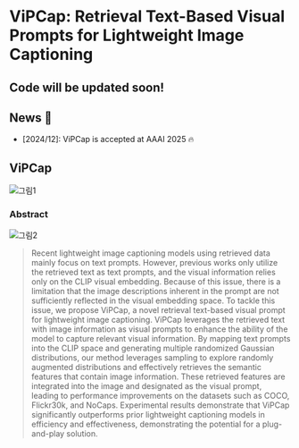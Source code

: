# ViPCap: Retrieval Text-Based Visual Prompts for Lightweight Image Captioning

## Code will be updated soon!

## News 🚀
* [2024/12]: ViPCap is accepted at AAAI 2025 🔥

## ViPCap

![그림1](https://github.com/user-attachments/assets/23725d4a-84b6-457f-a2d0-3e738f5589d8)

### Abstract

![그림2](https://github.com/user-attachments/assets/4838ca40-5216-4bd9-874c-fa620032d923)

> Recent lightweight image captioning models using retrieved data mainly focus on text prompts. However, previous works only utilize the retrieved text as text prompts, and the visual information relies only on the CLIP visual embedding. Because of this issue, there is a limitation that the image descriptions inherent in the prompt are not sufficiently reflected in the visual embedding space. To tackle this issue, we propose ViPCap, a novel retrieval text-based visual prompt for lightweight image captioning. ViPCap leverages the retrieved text with image information as visual prompts to enhance the ability of the model to capture relevant visual information. By mapping text prompts into the CLIP space and generating multiple randomized Gaussian distributions, our method leverages sampling to explore randomly augmented distributions and effectively retrieves the semantic features that contain image information. These retrieved features are integrated into the image and designated as the visual prompt, leading to performance improvements on the datasets such as COCO, Flickr30k, and NoCaps. Experimental results demonstrate that ViPCap significantly outperforms prior lightweight captioning models in efficiency and effectiveness, demonstrating the potential for a plug-and-play solution.
